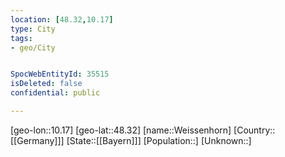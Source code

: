 ```yaml
---
location: [48.32,10.17]
type: City
tags:
- geo/City


SpocWebEntityId: 35515
isDeleted: false
confidential: public

---
```

[geo-lon::10.17]
[geo-lat::48.32]
[name::Weissenhorn]
[Country::[[Germany]]]
[State::[[Bayern]]]
[Population::]
[Unknown::]

